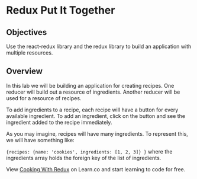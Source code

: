 # Redux Put It Together

## Objectives

Use the react-redux library and the redux library to build an application with multiple resources.

## Overview

In this lab we will be building an application for creating recipes.  One reducer will build out a resource of ingredients. Another reducer will be used for a resource of recipes.  

To add ingredients to a recipe, each recipe will have a button for every available ingredient.  To add an ingredient, click on the button and see the ingredient added to the recipe immediately.  

As you may imagine, recipes will have many ingredients.  To represent this, we will have something like:

`{recipes: {name: 'cookies', ingredients: [1, 2, 3]} }` where the ingredients array holds the foreign key of the list of ingredients.

<p class='util--hide'>View <a href='https://learn.co/lessons/cooking-with-redux'>Cooking With Redux</a> on Learn.co and start learning to code for free.</p>
